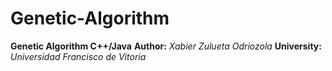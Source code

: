 # Genetic-Algorithm
**Genetic Algorithm C++/Java**
**Author:** *Xabier Zulueta Odriozola*
**University:** *Universidad Francisco de Vitoria*
